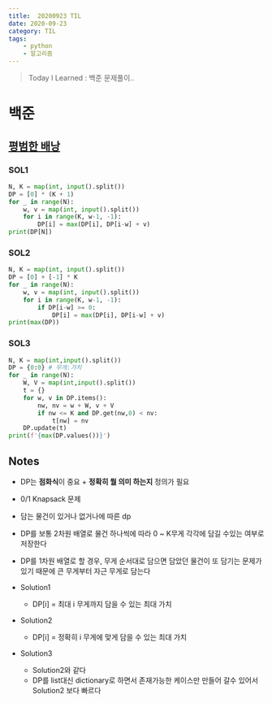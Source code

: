 ```yaml
---
title:  20200923 TIL
date: 2020-09-23
category: TIL
tags:
    - python
    - 알고리즘
---
```


> Today I Learned : 백준 문제풀이.. 

# 백준

## [평범한 배낭](https://www.acmicpc.net/problem/12865)

### SOL1
```python
N, K = map(int, input().split())
DP = [0] * (K + 1)
for _ in range(N):
    w, v = map(int, input().split())
    for i in range(K, w-1, -1):
        DP[i] = max(DP[i], DP[i-w] + v)
print(DP[N])
```

### SOL2
```python
N, K = map(int, input().split())
DP = [0] + [-1] * K
for _ in range(N):
    w, v = map(int, input().split())
    for i in range(K, w-1, -1):
        if DP[i-w] >= 0:
            DP[i] = max(DP[i], DP[i-w] + v)
print(max(DP))
```

### SOL3
```python
N, K = map(int,input().split())
DP = {0:0} # 무게:가치
for _ in range(N):
    W, V = map(int,input().split())
    t = {}
    for w, v in DP.items():
        nw, nv = w + W, v + V
        if nw <= K and DP.get(nw,0) < nv:
            t[nw] = nv
    DP.update(t)
print(f'{max(DP.values())}')
```


## Notes
- DP는 **점화식**이 중요 + **정확히 뭘 의미 하는지** 정의가 필요
- 0/1 Knapsack 문제
- 담는 물건이 있거나 없거나에 따른 dp
- DP를 보통 2차원 배열로 물건 하나씩에 따라 0 ~ K무게 각각에 담길 수있는 여부로 저장한다
- DP를 1차원 배열로 할 경우, 무게 순서대로 담으면 담았던 물건이 또 담기는 문제가 있기 때문에 큰 무게부터 자근 무게로 담는다

- Solution1
    - DP[i] = 최대 i 무게까지 담을 수 있는 최대 가치

- Solution2
    - DP[i] = 정확히 i 무게에 맞게 담을 수 있는 최대 가치

- Solution3
    - Solution2와 같다
    - DP를 list대신 dictionary로 하면서 존재가능한 케이스만 만들어 갈수 있어서 Solution2 보다 빠르다
